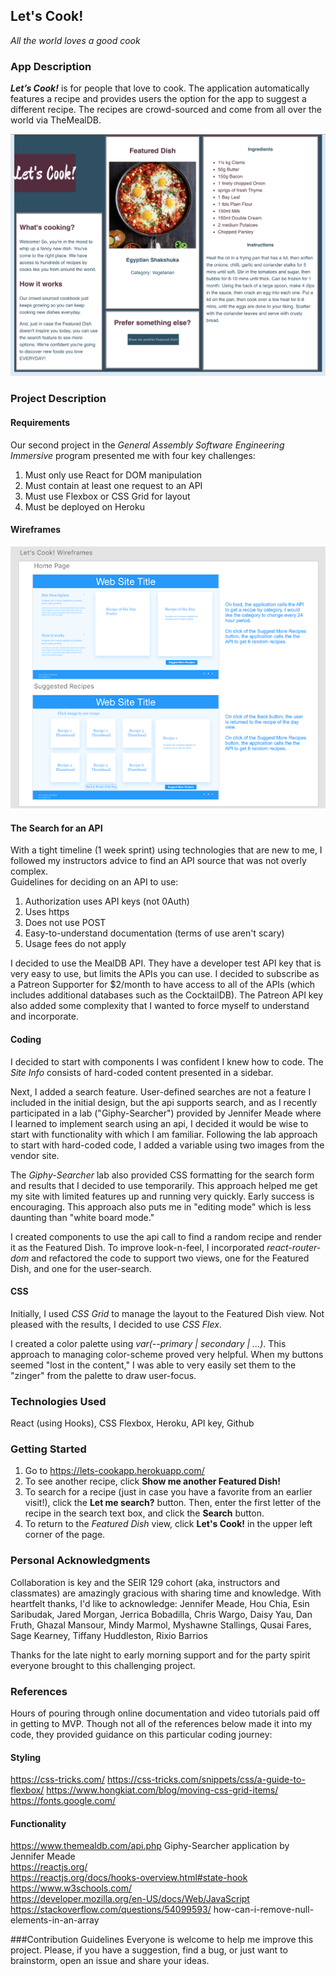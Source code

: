 ## Let's Cook!

_All the world loves a good cook_

### App Description

**_Let’s Cook!_** is for people that love to cook. The application automatically features a recipe and provides users the option for the app to suggest a different recipe. The recipes are crowd-sourced and come from all over the world via TheMealDB.

![Let's Cook!](/public/images/lets-cook-v1.png)

### Project Description

#### Requirements

Our second project in the _General Assembly Software Engineering Immersive_ program presented me with four key challenges:

1. Must only use React for DOM manipulation
2. Must contain at least one request to an API
3. Must use Flexbox or CSS Grid for layout
4. Must be deployed on Heroku

#### Wireframes

![Let's Cook!](/public/images/lets-cook-wireframes.png)

#### The Search for an API

With a tight timeline (1 week sprint) using technologies that are new to me, I followed my instructors advice to find an API source that was not overly complex.  
Guidelines for deciding on an API to use:

1. Authorization uses API keys (not 0Auth)
2. Uses https
3. Does not use POST
4. Easy-to-understand documentation (terms of use aren't scary)
5. Usage fees do not apply

I decided to use the MealDB API. They have a developer test API key that is very easy to use, but limits the APIs you can use. I decided to subscribe as a Patreon Supporter for \$2/month to have access to all of the APIs (which includes additional databases such as the CocktailDB). The Patreon API key also added some complexity that I wanted to force myself to understand and incorporate.

#### Coding

I decided to start with components I was confident I knew how to code. The _Site Info_ consists of hard-coded content presented in a sidebar.

Next, I added a search feature. User-defined searches are not a feature I included in the initial design, but the api supports search, and as I recently participated in a lab ("Giphy-Searcher") provided by Jennifer Meade where I learned to implement search using an api, I decided it would be wise to start with functionality with which I am familiar. Following the lab approach to start with hard-coded code, I added a variable using two images from the vendor site.

The _Giphy-Searcher_ lab also provided CSS formatting for the search form and results that I decided to use temporarily. This approach helped me get my site with limited features up and running very quickly. Early success is encouraging. This approach also puts me in "editing mode" which is less daunting than "white board mode."

I created components to use the api call to find a random recipe and render it as the Featured Dish. To improve look-n-feel, I incorporated _react-router-dom_ and refactored the code to support two views, one for the Featured Dish, and one for the user-search.

#### CSS

Initially, I used _CSS Grid_ to manage the layout to the Featured Dish view. Not pleased with the results, I decided to use _CSS Flex_.

I created a color palette using _var(--primary | secondary | ...)_. This approach to managing color-scheme proved very helpful. When my buttons seemed "lost in the content," I was able to very easily set them to the "zinger" from the palette to draw user-focus.

### Technologies Used

React (using Hooks), CSS Flexbox, Heroku, API key, Github

### Getting Started

1. Go to https://lets-cookapp.herokuapp.com/
2. To see another recipe, click **Show me another Featured Dish!**
3. To search for a recipe (just in case you have a favorite from an earlier visit!), click the **Let me search?** button. Then, enter the first letter of the recipe in the search text box, and click the **Search** button.
4. To return to the _Featured Dish_ view, click **Let's Cook!** in the upper left corner of the page.

### Personal Acknowledgments

Collaboration is key and the SEIR 129 cohort (aka, instructors and classmates) are amazingly gracious with sharing time and knowledge. With heartfelt thanks, I'd like to acknowledge:
Jennifer Meade, Hou Chia, Esin Saribudak, Jared Morgan, Jerrica Bobadilla, Chris Wargo, Daisy Yau, Dan Fruth, Ghazal Mansour, Mindy Marmol, Myshawne Stallings, Qusai Fares, Sage Kearney, Tiffany Huddleston, Rixio Barrios

Thanks for the late night to early morning support and for the party spirit everyone brought to this challenging project.

### References

Hours of pouring through online documentation and video tutorials paid off in getting to MVP. Though not all of the references below made it into my code, they provided guidance on this particular coding journey:

#### Styling

https://css-tricks.com/
https://css-tricks.com/snippets/css/a-guide-to-flexbox/
https://www.hongkiat.com/blog/moving-css-grid-items/
https://fonts.google.com/

#### Functionality

https://www.themealdb.com/api.php
Giphy-Searcher application by Jennifer Meade  
https://reactjs.org/  
https://reactjs.org/docs/hooks-overview.html#state-hook  
https://www.w3schools.com/  
https://developer.mozilla.org/en-US/docs/Web/JavaScript  
https://stackoverflow.com/questions/54099593/ how-can-i-remove-null-elements-in-an-array

###Contribution Guidelines
Everyone is welcome to help me improve this project. Please, if you have a suggestion, find a bug, or just want to brainstorm, open an issue and share your ideas.
